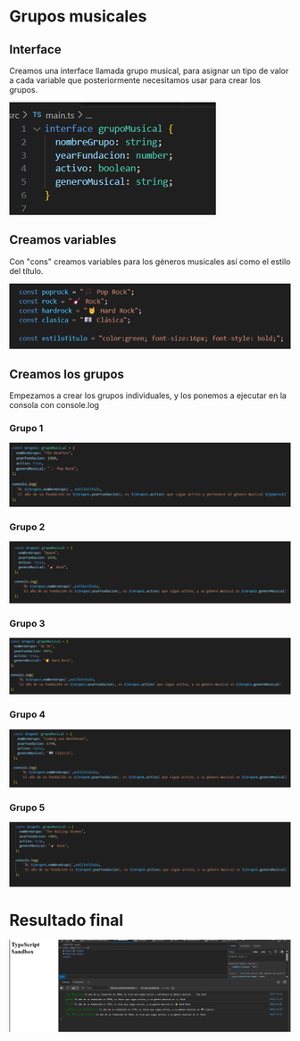 # Grupos musicales

## Interface
Creamos una interface llamada grupo musical, para asignar un tipo de valor a cada variable que posteriormente necesitamos usar para crear los grupos.

![alt text](image-1.png)

## Creamos variables
Con "cons" creamos variables para los géneros musicales así como el estilo del título.

![alt text](image-2.png)

## Creamos los grupos
Empezamos a crear los grupos individuales, y los ponemos a ejecutar en la consola con console.log

### Grupo 1

![alt text](image-3.png)

### Grupo 2

![alt text](image-4.png)

### Grupo 3

![alt text](image-5.png)

### Grupo 4

![alt text](image-6.png)

### Grupo 5

![alt text](image-7.png)

# Resultado final
![alt text](image.png)